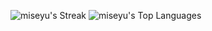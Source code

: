 <!--
**miseyu/miseyu** is a ✨ _special_ ✨ repository because its `README.md` (this file) appears on your GitHub profile.

Here are some ideas to get you started:

- 🔭 I’m currently working on ...
- 🌱 I’m currently learning ...
- 👯 I’m looking to collaborate on ...
- 🤔 I’m looking for help with ...
- 💬 Ask me about ...
- 📫 How to reach me: ...
- 😄 Pronouns: ...
- ⚡ Fun fact: ...
-->

![miseyu's Streak](https://github-readme-streak-stats.herokuapp.com/?user=miseyu&theme=onedark&hide_border=true)
![miseyu's Top Languages](https://github-readme-stats.vercel.app/api/top-langs/?username=miseyu&theme=onedark&show_icons=true&hide_border=true&layout=compact)
